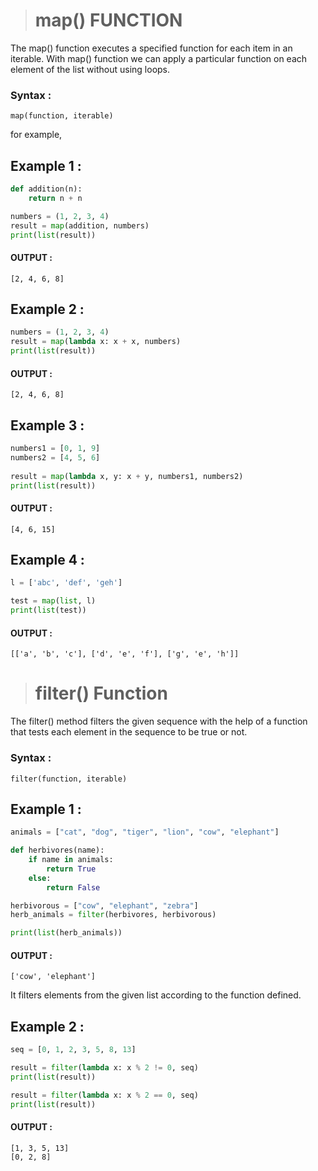 > # map() FUNCTION

The map() function executes a specified function for each item in an iterable. With map() function we can apply a particular function on each element of the list without using loops.

### Syntax :
```
map(function, iterable)
```
for example,  

## Example 1 :

```python
def addition(n):
    return n + n

numbers = (1, 2, 3, 4)
result = map(addition, numbers)
print(list(result))
```
#### OUTPUT :
```
[2, 4, 6, 8]
```
## Example 2 :

```python
numbers = (1, 2, 3, 4)
result = map(lambda x: x + x, numbers)
print(list(result))
```
#### OUTPUT :
```
[2, 4, 6, 8]
```

## Example 3 :

```python
numbers1 = [0, 1, 9]
numbers2 = [4, 5, 6]
  
result = map(lambda x, y: x + y, numbers1, numbers2)
print(list(result))
```
#### OUTPUT :
```
[4, 6, 15]
```

## Example 4 :
```python
l = ['abc', 'def', 'geh']

test = map(list, l)
print(list(test))
```
#### OUTPUT :
```
[['a', 'b', 'c'], ['d', 'e', 'f'], ['g', 'e', 'h']]
```

> # filter() Function

The filter() method filters the given sequence with the help of a function that tests each element in the sequence to be true or not.

### Syntax :
```
filter(function, iterable)
```
## Example 1 :

```python
animals = ["cat", "dog", "tiger", "lion", "cow", "elephant"]

def herbivores(name):
    if name in animals:
        return True
    else:
        return False

herbivorous = ["cow", "elephant", "zebra"]
herb_animals = filter(herbivores, herbivorous)

print(list(herb_animals))
```
#### OUTPUT :
```
['cow', 'elephant']
```
It filters elements from the given list according to the function defined.

## Example 2 :
```python
seq = [0, 1, 2, 3, 5, 8, 13]

result = filter(lambda x: x % 2 != 0, seq)
print(list(result))

result = filter(lambda x: x % 2 == 0, seq)
print(list(result))
```
#### OUTPUT :
```
[1, 3, 5, 13]
[0, 2, 8]
```




